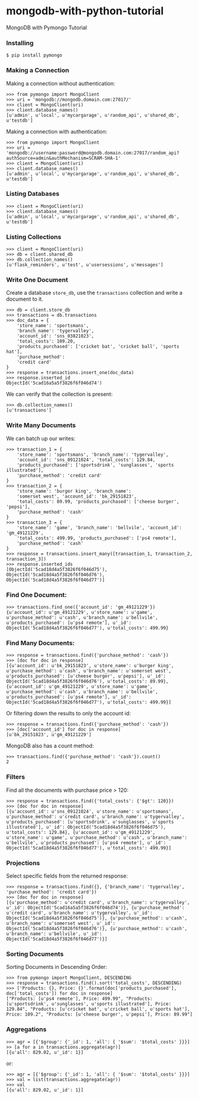 # mongodb-with-python-tutorial
MongoDB with Pymongo Tutorial

### Installing

```
$ pip install pymongo
```

### Making a Connection

Making a connection without authentication:

```
>>> from pymongo import MongoClient
>>> uri = 'mongodb://mongodb.domain.com:27017/'
>>> client = MongoClient(uri)
>>> client.database_names()
[u'admin', u'local', u'mycargarage', u'random_api', u'shared_db', u'testdb']
```

Making a connection with authentication:

```
>>> from pymongo import MongoClient
>>> uri = 'mongodb://username:password@mongodb.domain.com:27017/random_api?authSource=admin&authMechanism=SCRAM-SHA-1'
>>> client = MongoClient(uri)
>>> client.database_names()
[u'admin', u'local', u'mycargarage', u'random_api', u'shared_db', u'testdb']
```

### Listing Databases


```
>>> client = MongoClient(uri)
>>> client.database_names()
[u'admin', u'local', u'mycargarage', u'random_api', u'shared_db', u'testdb']
```

### Listing Collections

```
>>> client = MongoClient(uri)
>>> db = client.shared_db
>>> db.collection_names()
[u'flask_reminders', u'test', u'usersessions', u'messages']
```

### Write One Document 

Create a database `store_db`, use the `transactions` collection and write a document to it.

```
>>> db = client.store_db
>>> transactions = db.transactions
>>> doc_data = {
    'store_name': 'sportsmans', 
    'branch_name': 'tygervalley', 
    'account_id': 'sns_03821023', 
    'total_costs': 109.20, 
    'products_purchased': ['cricket bat', 'cricket ball', 'sports hat'], 
    'purchase_method': 
    'credit card'
}
>>> response = transactions.insert_one(doc_data)
>>> response.inserted_id
ObjectId('5cad16a5a5f3826f6f046d74')
```

We can verify that the collection is present:

```
>>> db.collection_names()
[u'transactions']
```

### Write Many Documents

We can batch up our writes:

```
>>> transaction_1 = {
    'store_name': 'sportsmans', 'branch_name': 'tygervalley', 
    'account_id': 'sns_09121024', 'total_costs': 129.84, 
    'products_purchased': ['sportsdrink', 'sunglasses', 'sports illustrated'], 
    'purchase_method': 'credit card'
}
>>> transaction_2 = {
    'store_name': 'burger king', 'branch_name': 
    'somerset west', 'account_id': 'bk_29151823', 
    'total_costs': 89.99, 'products_purchased': ['cheese burger', 'pepsi'], 
    'purchase_method': 'cash'
}
>>> transaction_3 = {
    'store_name': 'game', 'branch_name': 'bellvile', 'account_id': 'gm_49121229', 
    'total_costs': 499.99, 'products_purchased': ['ps4 remote'], 
    'purchase_method': 'cash'
}
>>> response = transactions.insert_many([transaction_1, transaction_2, transaction_3])
>>> response.inserted_ids
[ObjectId('5cad18d4a5f3826f6f046d75'), ObjectId('5cad18d4a5f3826f6f046d76'), ObjectId('5cad18d4a5f3826f6f046d77')]
```

### Find One Document:

```
>>> transactions.find_one({'account_id': 'gm_49121229'})
{u'account_id': u'gm_49121229', u'store_name': u'game', u'purchase_method': u'cash', u'branch_name': u'bellvile', u'products_purchased': [u'ps4 remote'], u'_id': ObjectId('5cad18d4a5f3826f6f046d77'), u'total_costs': 499.99}
```

### Find Many Documents:

```
>>> response = transactions.find({'purchase_method': 'cash'})
>>> [doc for doc in response]
[{u'account_id': u'bk_29151823', u'store_name': u'burger king', u'purchase_method': u'cash', u'branch_name': u'somerset west', u'products_purchased': [u'cheese burger', u'pepsi'], u'_id': ObjectId('5cad18d4a5f3826f6f046d76'), u'total_costs': 89.99}, {u'account_id': u'gm_49121229', u'store_name': u'game', u'purchase_method': u'cash', u'branch_name': u'bellvile', u'products_purchased': [u'ps4 remote'], u'_id': ObjectId('5cad18d4a5f3826f6f046d77'), u'total_costs': 499.99}]
```

Or filtering down the results to only the account id:

```
>>> response = transactions.find({'purchase_method': 'cash'})
>>> [doc['account_id'] for doc in response]
[u'bk_29151823', u'gm_49121229']
```

MongoDB also has a count method:

```
>>> transactions.find({'purchase_method': 'cash'}).count()
2
```

### Filters

Find all the documents with purchase price > 120:

```
>>> response = transactions.find({'total_costs': {'$gt': 120}})
>>> [doc for doc in response]
[{u'account_id': u'sns_09121024', u'store_name': u'sportsmans', u'purchase_method': u'credit card', u'branch_name': u'tygervalley', u'products_purchased': [u'sportsdrink', u'sunglasses', u'sports illustrated'], u'_id': ObjectId('5cad18d4a5f3826f6f046d75'), u'total_costs': 129.84}, {u'account_id': u'gm_49121229', u'store_name': u'game', u'purchase_method': u'cash', u'branch_name': u'bellvile', u'products_purchased': [u'ps4 remote'], u'_id': ObjectId('5cad18d4a5f3826f6f046d77'), u'total_costs': 499.99}]
```

### Projections

Select specific fields from the returned response:

```
>>> response = transactions.find({}, {'branch_name': 'tygervalley', 'purchase_method': 'credit card'})
>>> [doc for doc in response]
[{u'purchase_method': u'credit card', u'branch_name': u'tygervalley', u'_id': ObjectId('5cad16a5a5f3826f6f046d74')}, {u'purchase_method': u'credit card', u'branch_name': u'tygervalley', u'_id': ObjectId('5cad18d4a5f3826f6f046d75')}, {u'purchase_method': u'cash', u'branch_name': u'somerset west', u'_id': ObjectId('5cad18d4a5f3826f6f046d76')}, {u'purchase_method': u'cash', u'branch_name': u'bellvile', u'_id': ObjectId('5cad18d4a5f3826f6f046d77')}]
```

### Sorting Documents

Sorting Documents in Descending Order:

```
>>> from pymongo import MongoClient, DESCENDING
>>> response = transactions.find().sort('total_costs', DESCENDING)
>>> ['Products: {}, Price: {}'.format(doc['products_purchased'], doc['total_costs']) for doc in response]
["Products: [u'ps4 remote'], Price: 499.99", "Products: [u'sportsdrink', u'sunglasses', u'sports illustrated'], Price: 129.84", "Products: [u'cricket bat', u'cricket ball', u'sports hat'], Price: 109.2", "Products: [u'cheese burger', u'pepsi'], Price: 89.99"]
```

### Aggregations

```
>>> agr = [{'$group': {'_id': 1, 'all': { '$sum': '$total_costs' }}}]
>> [a for a in transactions.aggregate(agr)]
[{u'all': 829.02, u'_id': 1}]
```

or:

```
>>> agr = [{'$group': {'_id': 1, 'all': { '$sum': '$total_costs' }}}]
>>> val = list(transactions.aggregate(agr))
>>> val
[{u'all': 829.02, u'_id': 1}]
```
